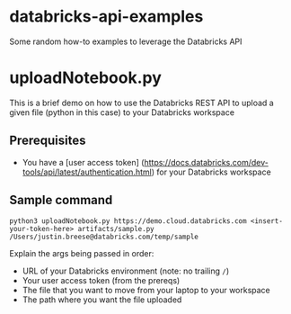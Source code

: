 # databricks-api-examples
Some random how-to examples to leverage the Databricks API

# uploadNotebook.py
This is a brief demo on how to use the Databricks REST API to upload a given file (python in this case) to your Databricks workspace

## Prerequisites
* You have a [user access token] (https://docs.databricks.com/dev-tools/api/latest/authentication.html) for your Databricks workspace 

## Sample command
`python3 uploadNotebook.py https://demo.cloud.databricks.com <insert-your-token-here> artifacts/sample.py /Users/justin.breese@databricks.com/temp/sample`

Explain the args being passed in order:
* URL of your Databricks environment (note: no trailing `/`)
* Your user access token (from the prereqs)
* The file that you want to move from your laptop to your workspace
* The path where you want the file uploaded